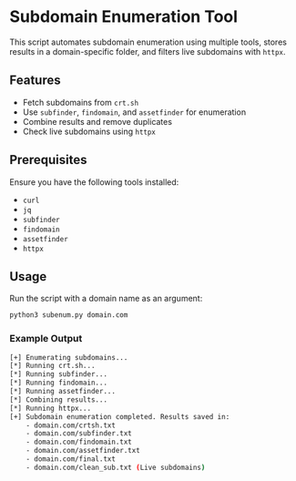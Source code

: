 # Subdomain Enumeration Tool

This script automates subdomain enumeration using multiple tools, stores results in a domain-specific folder, and filters live subdomains with `httpx`.

## Features
- Fetch subdomains from `crt.sh`
- Use `subfinder`, `findomain`, and `assetfinder` for enumeration
- Combine results and remove duplicates
- Check live subdomains using `httpx`

## Prerequisites
Ensure you have the following tools installed:
- `curl`
- `jq`
- `subfinder`
- `findomain`
- `assetfinder`
- `httpx`

## Usage
Run the script with a domain name as an argument:
```sh
python3 subenum.py domain.com
```

### Example Output
```sh
[+] Enumerating subdomains...
[*] Running crt.sh...
[*] Running subfinder...
[*] Running findomain...
[*] Running assetfinder...
[*] Combining results...
[*] Running httpx...
[+] Subdomain enumeration completed. Results saved in:
    - domain.com/crtsh.txt
    - domain.com/subfinder.txt
    - domain.com/findomain.txt
    - domain.com/assetfinder.txt
    - domain.com/final.txt
    - domain.com/clean_sub.txt (Live subdomains)
```
